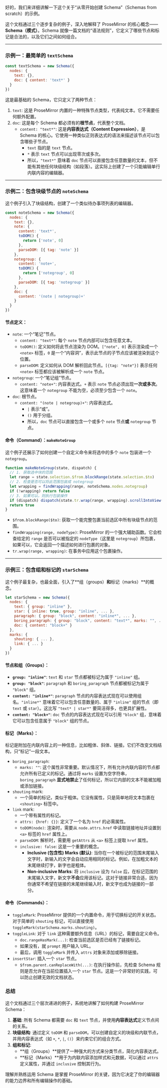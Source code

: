 好的，我们来详细讲解一下这个关于“从零开始创建 Schema”（Schemas from scratch）的示例。

这个文档通过三个逐步复杂的例子，深入地解释了 ProseMirror 的核心概念——**Schema（模式）**。Schema 就像一篇文档的“语法规则”，它定义了哪些节点和标记是合法的，以及它们之间如何组合。

---

### 示例一：最简单的 `textSchema`

```javascript
const textSchema = new Schema({
  nodes: {
    text: {},
    doc: { content: 'text*' }
  }
})
```

这是最基础的 Schema，它只定义了两种节点：

1.  `text`: 这是 ProseMirror 内置的一种特殊节点类型，代表纯文本。它不需要任何额外配置。
2.  `doc`: 这是每个 Schema 都必须有的**根节点**，代表整个文档。
    - `content: "text*"`: 这是**内容表达式（Content Expression）**，是 Schema 的核心。它使用一种类似正则表达式的语法来描述该节点可以包含哪些子节点。
      - `text` 指的是 `text` 节点。
      - `*` 表示 `text` 节点可以出现零次或多次。
      - 所以，`"text*"` 意味着 `doc` 节点可以直接包含任意数量的文本，但不能有其他任何块级结构（如段落）。这实际上创建了一个只能编辑单行内联内容的编辑器。

---

### 示例二：包含块级节点的 `noteSchema`

这个例子引入了块级结构，创建了一个类似待办事项列表的编辑器。

```javascript
const noteSchema = new Schema({
  nodes: {
    text: {},
    note: {
      content: 'text*',
      toDOM() {
        return ['note', 0]
      },
      parseDOM: [{ tag: 'note' }]
    },
    notegroup: {
      content: 'note+',
      toDOM() {
        return ['notegroup', 0]
      },
      parseDOM: [{ tag: 'notegroup' }]
    },
    doc: {
      content: '(note | notegroup)+'
    }
  }
})
```

#### 节点定义：

- `note`: 一个“笔记”节点。
  - `content: "text*"`: 每个 `note` 节点内部可以包含任意文本。
  - `toDOM()`: 定义如何将此节点渲染为 DOM。`["note", 0]` 表示渲染成一个 `<note>` 标签，`0` 是一个“内容洞”，表示此节点的子节点应该被渲染到这个位置。
  - `parseDOM`: 定义如何从 DOM 解析回此节点。`[{tag: "note"}]` 表示任何 `<note>` 标签都应该被解析成一个 `note` 节点。
- `notegroup`: 一个“笔记组”节点。
  - `content: "note+"`: 内容表达式。`+` 表示 `note` 节点必须出现**一次或多次**。这意味着一个 `notegroup` 不能为空，必须至少包含一个 `note`。
- `doc`: 根节点。
  - `content: "(note | notegroup)+"`: 内容表达式。
    - `|` 表示“或”。
    - `()` 用于分组。
    - 所以，`doc` 节点可以直接包含一个或多个 `note` 节点**或** `notegroup` 节点。

#### 命令（Command）：`makeNoteGroup`

这个例子还展示了如何创建一个自定义命令来将选中的多个 `note` 包装进一个 `notegroup`。

```javascript
function makeNoteGroup(state, dispatch) {
  // 1. 获取选中块的范围
  let range = state.selection.$from.blockRange(state.selection.$to)
  // 2. 检查是否可以将此范围包装成 notegroup
  let wrapping = findWrapping(range, noteSchema.nodes.notegroup)
  if (!wrapping) return false
  // 3. 如果可以，则执行包装操作
  if (dispatch) dispatch(state.tr.wrap(range, wrapping).scrollIntoView())
  return true
}
```

- `$from.blockRange($to)`: 获取一个能完整包裹当前选区中所有块级节点的范围。
- `findWrapping(range, nodeType)`: ProseMirror 的一个强大辅助函数。它会检查给定的 `range` 是否可以被指定的 `nodeType`（这里是 `notegroup`）所包裹，如果可以，它会返回一个描述如何进行包裹的对象。
- `tr.wrap(range, wrapping)`: 在事务中应用这个包裹操作。

---

### 示例三：包含组和标记的 `starSchema`

这个例子最复杂，也最全面，引入了**组（groups）**和**标记（marks）**的概念。

```javascript
let starSchema = new Schema({
  nodes: {
    text: { group: "inline" },
    star: { inline: true, group: "inline", ... },
    paragraph: { group: "block", content: "inline*", ... },
    boring_paragraph: { group: "block", content: "text*", marks: "", ... },
    doc: { content: "block+" }
  },
  marks: {
    shouting: { ... },
    link: { ... }
  }
})
```

#### 节点和组（Groups）：

- **`group: "inline"`**: `text` 和 `star` 节点都被标记为属于 `"inline"` 组。
- **`group: "block"`**: `paragraph` 和 `boring_paragraph` 节点都被标记为属于 `"block"` 组。
- **`content: "inline*"`**: `paragraph` 节点的内容表达式现在可以使用组名。`"inline*"` 意味着它可以包含任意数量的、属于 `"inline"` 组的节点（即 `text` 或 `star`）。这比写 `"text* | star*"` 要简洁得多，也更具扩展性。
- **`content: "block+"`**: `doc` 节点的内容表达式现在可以引用 `"block"` 组，意味着它可以包含任意属于 `"block"` 组的节点。

#### 标记（Marks）：

标记是附加在内联内容上的一种信息，比如粗体、斜体、链接。它们不改变文档结构，只“标记”一段文本。

- `boring_paragraph`:
  - `marks: ""`: 这个属性非常重要。默认情况下，所有允许内联内容的节点都允许所有已定义的标记。通过将 `marks` 设置为空字符串，`boring_paragraph` **显式地禁止**了任何标记，所以它内部的文本不能被加粗或添加链接。
- `shouting` mark:
  - 一个简单的标记，类似于粗体。它没有属性，只是简单地将文本包裹在 `<shouting>` 标签中。
- `link` mark:
  - 一个带有属性的标记。
  - `attrs: {href: {}}`: 定义了一个名为 `href` 的必需属性。
  - `toDOM(node)`: 渲染时，需要从 `node.attrs.href` 中读取链接地址并设置到 `<a>` 标签的 `href` 属性上。
  - `parseDOM`: 解析时，需要用 `getAttrs` 从 `<a>` 标签上提取 `href` 属性。
  - `inclusive: false`: 这是一个重要的概念。
    - **Inclusive (包含性) Marks (默认)**: 当你在一个被标记的范围末尾输入文字时，新输入的文字会自动应用相同的标记。例如，在加粗文本的末尾继续打字，新字也是粗体。
    - **Non-inclusive Marks**: 将 `inclusive` 设为 `false` 后，在标记范围的末尾输入文字，新文字**不会**应用该标记。这对于链接非常合适，因为你通常不希望在链接的末尾继续输入时，新文字也成为链接的一部分。

#### 命令（Commands）：

- `toggleMark`: ProseMirror 提供的一个内置命令，用于切换标记的开关状态。对于简单的 `shouting` 标记，可以直接使用 `toggleMark(starSchema.marks.shouting)`。
- `toggleLink`: 对于 `link` 这种需要额外信息（URL）的标记，需要自定义命令。
  - `doc.rangeHasMark(...)`: 检查当前选区是否已经有了链接标记。
  - 如果没有，就 `prompt` 用户输入 URL。
  - 最后，调用 `toggleMark` 并传入 `attrs` 对象来添加或移除链接。
- `insertStar`: 插入一个 `star` 节点。
  - `$from.parent.canReplaceWith(...)`: 在执行操作前，先检查 Schema 规则是否允许在当前位置插入一个 `star` 节点。这是一个非常好的实践，可以防止创建无效的文档状态。

### 总结

这个文档通过三个层次递进的例子，系统地讲解了如何构建 ProseMirror Schema：

1.  **基础**: 所有 Schema 都需要 `doc` 和 `text` 节点，并使用**内容表达式**定义节点间的关系。
2.  **块级结构**: 通过定义 `toDOM` 和 `parseDOM`，可以创建自定义的块级和内联节点，并用内容表达式（如 `+`, `*`, `|`, `()`）来约束它们的组合方式。
3.  **组和标记**:
    - **组（Groups）**提供了一种强大的方式来分类节点，简化内容表达式。
    - **标记（Marks）**用于为内联内容添加样式和元数据，可以通过 `attrs` 定义属性，并通过 `inclusive` 控制其行为。

理解并熟练运用 Schema 是掌握 ProseMirror 的关键，因为它决定了你的编辑器的能力边界和所有编辑操作的基础。
